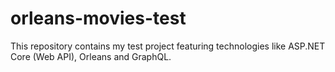 # orleans-movies-test

This repository contains my test project featuring technologies like ASP.NET Core (Web API), Orleans and GraphQL.